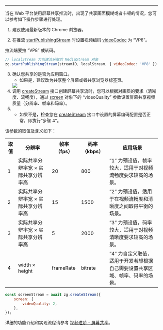 <Title>如何解决 Web 平台屏幕共享的质量问题？</Title>



- - -

当在 Web 平台使用屏幕共享推流时，出现了共享画面模糊或者卡顿的情况，您可以参考如下操作步骤进行处理。

1. 建议使用最新版本的 Chrome 浏览器。

2. 在推流 [startPublishingStream](https://doc-zh.zego.im/article/api?doc=Express_Video_SDK_API~javascript_web~class~ZegoExpressEngine&jumpType=route#start-publishing-stream) 时设置视频编码 [videoCodec](https://doc-zh.zego.im/article/api?doc=Express_Video_SDK_API~javascript_web~interface~ZegoWebPublishOption#video-codec) 为 “VP8”。

<Note title="说明">



拉流端要拉 “VP8” 或转码。

</Note>






```javascript
// localStream 为创建流获取的 MediaStream 对象
zg.startPublishingStream(streamID, localStream, { videoCodec: 'VP8' })
```

3. 确认您共享的是否为应用窗口。
   - 如果是，建议改为共享整个屏幕或者共享浏览器标签页。
   <Frame width="512" height="auto" caption=""><Frame width="512" height="auto" caption=""><img src="https://doc-media.zego.im/sdk-doc/Pics/Web/ExpressSDK/Common/Screen_Sharing_Web.png" /></Frame></Frame>
4. 调用 [createStream](https://doc-zh.zego.im/article/api?doc=Express_Video_SDK_API~javascript_web~class~ZegoExpressEngine&jumpType=route#create-stream) 接口创建屏幕共享流时，您可以根据对画质的要求（清晰度、流畅度），通过 [screen](https://doc-zh.zego.im/article/api?doc=Express_Video_SDK_API~javascript_web~interface~ZegoLocalStreamConfig#screen) 对象下的 “videoQuality” 参数设置屏幕共享视频质量（分辨率、帧率和码率）。
5. 
   - 如果不是，检查您在 [createStream](https://doc-zh.zego.im/article/api?doc=Express_Video_SDK_API~javascript_web~class~ZegoExpressEngine&jumpType=route#create-stream) 接口中设置的屏幕编码配置是否正常，即执行“步骤 4”。
   

该参数的取值及含义如下：

<table>
  
  <tbody><tr>
    <th>取值</th>
    <th>分辨率</th>
    <th>帧率（fps）</th>
    <th>码率（kbps）</th>
    <th>应用场景</th>
  </tr>
  <tr>
    <td>1</td>
    <td>实际共享分辨率宽 × 实际共享分辨率高</td>
    <td>20</td>
    <td>800</td>
    <td>“1” 为预设值，帧率较大，适用于对视频流畅度要求较高的场景。</td>
  </tr>
  <tr>
    <td>2</td>
    <td>实际共享分辨率宽 × 实际共享分辨率高</td>
    <td>15</td>
    <td>1500</td>
    <td>“2” 为预设值，适用于在视频流畅度和清晰度之间取得平衡的场景。</td>
  </tr>
  <tr>
    <td>3</td>
    <td>实际共享分辨率宽 × 实际共享分辨率高</td>
    <td>5</td>
    <td>2000</td>
    <td>“3” 为预设值，码率较大，适用于对视频清晰度要求较高的场景。</td>
  </tr>
  <tr>
    <td>4</td>
    <td>width × height</td>
    <td>frameRate</td>
    <td>bitrate</td>
    <td>“4” 为自定义取值，适用于开发者想根据自己需要设置共享区域、帧率、码率的场景。</td>
  </tr>
</tbody></table>

```javascript
const screenStream = await zg.createStream({
    screen: {
        videoQuality: 2,
    },
});
```

<Note title="说明">



详细的功能介绍和实现流程请参考 [视频进阶 - 屏幕共享](/real-time-video-web/video/screen-sharing)。


</Note>


